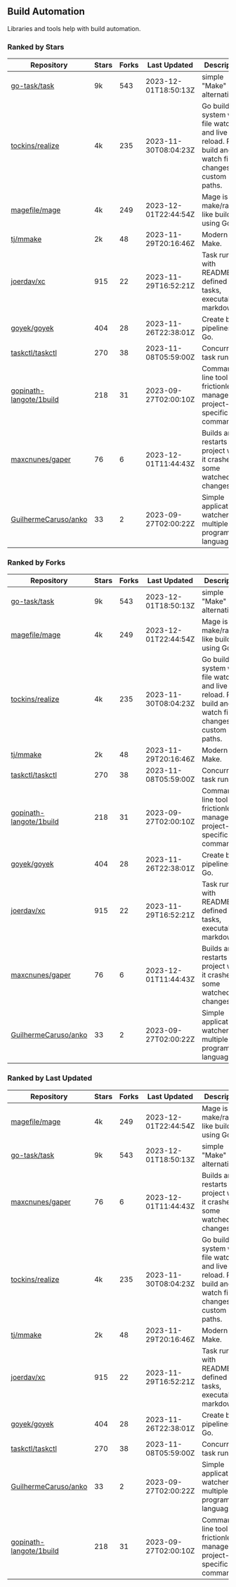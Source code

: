 ## Build Automation

Libraries and tools help with build automation.

### Ranked by Stars

| Repository | Stars | Forks | Last Updated | Description | 
|------------|-------|-------|--------------|-------------|
| [go-task/task](https://github.com/go-task/task) | 9k | 543 | 2023-12-01T18:50:13Z |  simple "Make" alternative. |
| [tockins/realize](https://github.com/tockins/realize) | 4k | 235 | 2023-11-30T08:04:23Z |  Go build a system with file watchers and live to reload. Run, build and watch file changes with custom paths. |
| [magefile/mage](https://github.com/magefile/mage) | 4k | 249 | 2023-12-01T22:44:54Z |  Mage is a make/rake-like build tool using Go. |
| [tj/mmake](https://github.com/tj/mmake) | 2k | 48 | 2023-11-29T20:16:46Z |  Modern Make. |
| [joerdav/xc](https://github.com/joerdav/xc) | 915 | 22 | 2023-11-29T16:52:21Z |  Task runner with README.md defined tasks, executable markdown. |
| [goyek/goyek](https://github.com/goyek/goyek) | 404 | 28 | 2023-11-26T22:38:01Z |  Create build pipelines in Go. |
| [taskctl/taskctl](https://github.com/taskctl/taskctl) | 270 | 38 | 2023-11-08T05:59:00Z |  Concurrent task runner. |
| [gopinath-langote/1build](https://github.com/gopinath-langote/1build) | 218 | 31 | 2023-09-27T02:00:10Z |  Command line tool to frictionlessly manage project-specific commands. |
| [maxcnunes/gaper](https://github.com/maxcnunes/gaper) | 76 | 6 | 2023-12-01T11:44:43Z |  Builds and restarts a Go project when it crashes or some watched file changes. |
| [GuilhermeCaruso/anko](https://github.com/GuilhermeCaruso/anko) | 33 | 2 | 2023-09-27T02:00:22Z |  Simple application watcher for multiple programming languages. |

### Ranked by Forks

| Repository | Stars | Forks | Last Updated | Description | 
|------------|-------|-------|--------------|-------------|
| [go-task/task](https://github.com/go-task/task) | 9k | 543 | 2023-12-01T18:50:13Z |  simple "Make" alternative. |
| [magefile/mage](https://github.com/magefile/mage) | 4k | 249 | 2023-12-01T22:44:54Z |  Mage is a make/rake-like build tool using Go. |
| [tockins/realize](https://github.com/tockins/realize) | 4k | 235 | 2023-11-30T08:04:23Z |  Go build a system with file watchers and live to reload. Run, build and watch file changes with custom paths. |
| [tj/mmake](https://github.com/tj/mmake) | 2k | 48 | 2023-11-29T20:16:46Z |  Modern Make. |
| [taskctl/taskctl](https://github.com/taskctl/taskctl) | 270 | 38 | 2023-11-08T05:59:00Z |  Concurrent task runner. |
| [gopinath-langote/1build](https://github.com/gopinath-langote/1build) | 218 | 31 | 2023-09-27T02:00:10Z |  Command line tool to frictionlessly manage project-specific commands. |
| [goyek/goyek](https://github.com/goyek/goyek) | 404 | 28 | 2023-11-26T22:38:01Z |  Create build pipelines in Go. |
| [joerdav/xc](https://github.com/joerdav/xc) | 915 | 22 | 2023-11-29T16:52:21Z |  Task runner with README.md defined tasks, executable markdown. |
| [maxcnunes/gaper](https://github.com/maxcnunes/gaper) | 76 | 6 | 2023-12-01T11:44:43Z |  Builds and restarts a Go project when it crashes or some watched file changes. |
| [GuilhermeCaruso/anko](https://github.com/GuilhermeCaruso/anko) | 33 | 2 | 2023-09-27T02:00:22Z |  Simple application watcher for multiple programming languages. |

### Ranked by Last Updated

| Repository | Stars | Forks | Last Updated | Description | 
|------------|-------|-------|--------------|-------------|
| [magefile/mage](https://github.com/magefile/mage) | 4k | 249 | 2023-12-01T22:44:54Z |  Mage is a make/rake-like build tool using Go. |
| [go-task/task](https://github.com/go-task/task) | 9k | 543 | 2023-12-01T18:50:13Z |  simple "Make" alternative. |
| [maxcnunes/gaper](https://github.com/maxcnunes/gaper) | 76 | 6 | 2023-12-01T11:44:43Z |  Builds and restarts a Go project when it crashes or some watched file changes. |
| [tockins/realize](https://github.com/tockins/realize) | 4k | 235 | 2023-11-30T08:04:23Z |  Go build a system with file watchers and live to reload. Run, build and watch file changes with custom paths. |
| [tj/mmake](https://github.com/tj/mmake) | 2k | 48 | 2023-11-29T20:16:46Z |  Modern Make. |
| [joerdav/xc](https://github.com/joerdav/xc) | 915 | 22 | 2023-11-29T16:52:21Z |  Task runner with README.md defined tasks, executable markdown. |
| [goyek/goyek](https://github.com/goyek/goyek) | 404 | 28 | 2023-11-26T22:38:01Z |  Create build pipelines in Go. |
| [taskctl/taskctl](https://github.com/taskctl/taskctl) | 270 | 38 | 2023-11-08T05:59:00Z |  Concurrent task runner. |
| [GuilhermeCaruso/anko](https://github.com/GuilhermeCaruso/anko) | 33 | 2 | 2023-09-27T02:00:22Z |  Simple application watcher for multiple programming languages. |
| [gopinath-langote/1build](https://github.com/gopinath-langote/1build) | 218 | 31 | 2023-09-27T02:00:10Z |  Command line tool to frictionlessly manage project-specific commands. |

